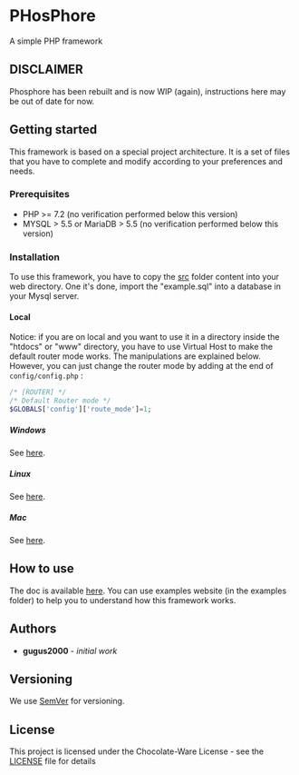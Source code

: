 # PHosPhore
 
 A simple PHP framework

## DISCLAIMER

Phosphore has been rebuilt and is now WIP (again), instructions here may be out of date for now.

## Getting started

This framework is based on a special project architecture. It is a set of files that you have to complete and modify according to your preferences and needs.

### Prerequisites

* PHP >= 7.2 (no verification performed below this version)
* MYSQL > 5.5 or MariaDB > 5.5 (no verification performed below this version)

### Installation

To use this framework, you have to copy the [src](https://github.com/gugus2000/PHosPhore/tree/dev/src) folder content into your web directory. One it's done, import the "example.sql" into a database in your Mysql server.

#### Local

Notice: if you are on local and you want to use it in a directory inside the "htdocs" or "www" directory, you have to use Virtual Host to make the default router mode works. The manipulations are explained below. However, you can just change the router mode by adding at the end of ``config/config.php`` :
```php
/* [ROUTER] */
/* Default Router mode */
$GLOBALS['config']['route_mode']=1;
```

##### Windows

See [here](https://stackoverflow.com/questions/2658173/setup-apache-virtualhost-windows).

##### Linux

See [here](https://thelinuxos.com/how-to-setup-apache-virtual-hosts-on-ubuntu-18-04-and-16-04/).

##### Mac
See [here](https://jasonmccreary.me/articles/configure-apache-virtualhost-mac-os-x/).

## How to use

The doc is available [here](https://www.phosphore.org).
You can use examples website (in the examples folder) to help you to understand how this framework works.

## Authors

* **gugus2000** - *initial work*

## Versioning

We use [SemVer](http://semver.org/) for versioning.

## License

This project is licensed under the Chocolate-Ware License - see the [LICENSE](LICENSE) file for details
